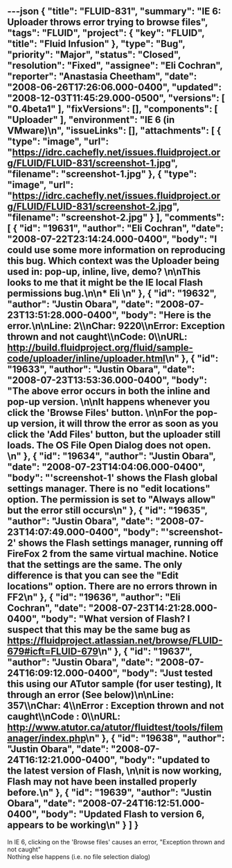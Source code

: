 ---json
{
  "title": "FLUID-831",
  "summary": "IE 6: Uploader throws error trying to browse files",
  "tags": "FLUID",
  "project": {
    "key": "FLUID",
    "title": "Fluid Infusion"
  },
  "type": "Bug",
  "priority": "Major",
  "status": "Closed",
  "resolution": "Fixed",
  "assignee": "Eli Cochran",
  "reporter": "Anastasia Cheetham",
  "date": "2008-06-26T17:26:06.000-0400",
  "updated": "2008-12-03T11:45:29.000-0500",
  "versions": [
    "0.4beta1"
  ],
  "fixVersions": [],
  "components": [
    "Uploader"
  ],
  "environment": "IE 6 (in VMware)\n",
  "issueLinks": [],
  "attachments": [
    {
      "type": "image",
      "url": "https://idrc.cachefly.net/issues.fluidproject.org/FLUID/FLUID-831/screenshot-1.jpg",
      "filename": "screenshot-1.jpg"
    },
    {
      "type": "image",
      "url": "https://idrc.cachefly.net/issues.fluidproject.org/FLUID/FLUID-831/screenshot-2.jpg",
      "filename": "screenshot-2.jpg"
    }
  ],
  "comments": [
    {
      "id": "19631",
      "author": "Eli Cochran",
      "date": "2008-07-22T23:14:24.000-0400",
      "body": "I could use some more information on reproducing this bug. Which context was the Uploader being used in: pop-up, inline, live, demo?&#x20;\n\nThis looks to me that it might be the IE local Flash permissions bug.\n\n* Eli&#x20;\n"
    },
    {
      "id": "19632",
      "author": "Justin Obara",
      "date": "2008-07-23T13:51:28.000-0400",
      "body": "Here is the error.\n\nLine: 2\\\nChar: 9220\\\nError: Exception thrown and not caught\\\nCode: 0\\\nURL: <http://build.fluidproject.org/fluid/sample-code/uploader/inline/uploader.html>\n"
    },
    {
      "id": "19633",
      "author": "Justin Obara",
      "date": "2008-07-23T13:53:36.000-0400",
      "body": "The above error occurs in both the inline and pop-up version.&#x20;\n\nIt happens whenever you click the 'Browse Files' button.&#x20;\n\nFor the pop-up version, it will throw the error as soon as you click the 'Add Files' button, but the uploader still loads. The OS File Open Dialog does not open.&#x20;\n"
    },
    {
      "id": "19634",
      "author": "Justin Obara",
      "date": "2008-07-23T14:04:06.000-0400",
      "body": "'screenshot-1' shows the Flash global settings manager. There is no \"edit locations\" option. The permission is set to \"Always allow\" but the error still occurs\n"
    },
    {
      "id": "19635",
      "author": "Justin Obara",
      "date": "2008-07-23T14:07:49.000-0400",
      "body": "'screenshot-2' shows the Flash settings manager, running off FireFox 2 from the same virtual machine. Notice that the settings are the same. The only difference is that you can see the \"Edit locations\" option. There are no errors thrown in FF2\n"
    },
    {
      "id": "19636",
      "author": "Eli Cochran",
      "date": "2008-07-23T14:21:28.000-0400",
      "body": "What version of Flash? I suspect that this may be the same bug as <https://fluidproject.atlassian.net/browse/FLUID-679#icft=FLUID-679>\n"
    },
    {
      "id": "19637",
      "author": "Justin Obara",
      "date": "2008-07-24T16:09:12.000-0400",
      "body": "Just tested this using our ATutor sample (for user testing), It through an error  (See below)\n\nLine: 357\\\nChar: 4\\\nError : Exception thrown and not caught\\\nCode : 0\\\nURL: <http://www.atutor.ca/atutor/fluidtest/tools/filemanager/index.php>\n"
    },
    {
      "id": "19638",
      "author": "Justin Obara",
      "date": "2008-07-24T16:12:21.000-0400",
      "body": "updated to the latest version of Flash,&#x20;\n\nit is now working, Flash may not have been installed properly before.\n"
    },
    {
      "id": "19639",
      "author": "Justin Obara",
      "date": "2008-07-24T16:12:51.000-0400",
      "body": "Updated Flash to version 6, appears to be working\n"
    }
  ]
}
---
In IE 6, clicking on the 'Browse files' causes an error, "Exception thrown and not caught"\
Nothing else happens (i.e. no file selection dialog)

        